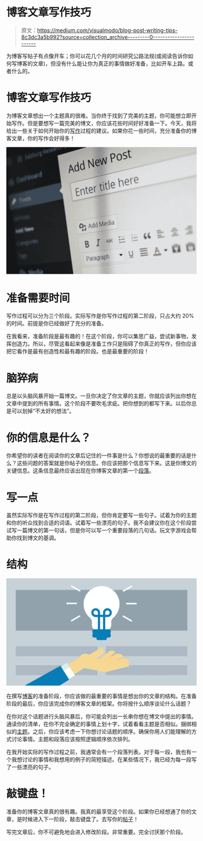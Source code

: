 # 博客文章写作技巧

> 原文：<https://medium.com/visualmodo/blog-post-writing-tips-8c3dc3a5b992?source=collection_archive---------0----------------------->

为博客写帖子有点像开车；你可以花几个月的时间研究公路法规(或阅读告诉你如何写博客的文章)，但没有什么能让你为真正的事情做好准备，比如开车上路。或者什么的。

# 博客文章写作技巧

为博客文章想出一个主题真的很难。当你终于找到了完美的主题，你可能想立即开始写作。但是要想写一篇完美的博文，你应该花些时间好好准备一下。今天，我将给出一些关于如何开始你的[写作](https://visualmodo.com/)过程的建议。如果你花一些时间，充分准备你的博客文章，你的写作会好得多！

![](img/98d1729ff84b74b99fb63e97926cc6df.png)

# 准备需要时间

写作过程可以分为三个阶段。实际写作是你写作过程的第二阶段，只占大约 20%的时间。前提是你已经做好了充分的准备。

在我看来，准备阶段是最有趣的！在这个阶段，你可以集思广益，尝试新事物，发挥创造力。所以，尽管这看起来像是准备工作只是阻碍了你真正的写作，但你应该把它看作是最有创造性和最有趣的阶段。也是最重要的阶段！

# 脑猝病

总是以头脑风暴开始一篇博文。一旦你决定了你文章的主题，你就应该列出你想在文章中提到的所有事情。这个阶段不要吹毛求疵。把你想到的都写下来。以后你总是可以划掉“不太好的想法”。

# 你的信息是什么？

你希望你的读者在阅读你的文章后记住的一件事是什么？你想说的最重要的话是什么？这些问题的答案就是你帖子的信息。你应该把那个信息写下来。这是你博文的关键信息。这条信息最终应该出现在你博客文章的第一个[段落](https://visualmodo.com/)。

# 写一点

虽然实际写作是在写作过程的第二阶段，但你肯定要写一些句子。试着为你的主题和你的听众找到合适的词语。试着写一些漂亮的句子。我不会建议你在这个阶段尝试写一篇博文的第一句话，但是你可以写一个重要段落的几句话。玩文字游戏会帮助你找到博文的基调。

# 结构

![](img/0559c0a373dca0e032afd2647c80d666.png)

在撰写[博客](https://theme.visualmodo.com/traveler/)的准备阶段，你应该做的最重要的事情是想出你的文章的结构。在准备阶段的最后，你应该完成你的博客文章的框架。你将按什么顺序谈论什么话题？

在你对这个话题进行头脑风暴后，你可能会列出一长串你想在博文中提出的事情。通读你的清单，在你不完全确定的事情上划十字，试着看看主题是否相似。捆绑相似的[主题](https://visualmodo.com/)。之后，你应该考虑一下你想讨论话题的顺序。确保你用人们能理解的方式讨论事情。主题和段落应该按照逻辑顺序依次排列。

在我开始实际的写作过程之前，我通常会有一个段落列表。对于每一段，我也有一个我想讨论的事情和我想用的例子的简短描述。在某些情况下，我已经为每一段写了一些漂亮的句子。

# 敲键盘！

准备你的博客文章真的很有趣。我真的最享受这个阶段。如果你已经想通了你的文章，是时候进入下一阶段，敲击键盘了。去写你的[帖子](https://theme.visualmodo.com/traveler/)！

写完文章后，你不可避免地会进入修改阶段。非常重要。完全讨厌那个阶段。